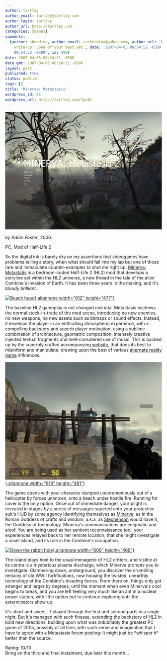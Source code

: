 ```yaml
---
author: tartley
author_email: tartley@tartley.com
author_login: tartley
author_url: http://tartley.com
categories: [Games]
comments:
- {author: sherdina, author_email: sreherdina@yahoo.com, author_url: 'http://', content: Nice
    write-up...one of your best yet., date: '2007-04-05 09:54:52 -0500', date_gmt: '2007-04-05
    09:54:52 -0500', id: 490}
date: 2007-04-05 00:24:11 -0500
date_gmt: 2007-04-05 00:24:11 -0500
layout: post
published: true
status: publish
tags: []
title: 'Minerva: Metastasis'
wordpress_id: 81
wordpress_url: http://tartley.com/?p=81
---
```


[![Title screen](/assets/2007/04/metastasis_1_background0000.jpg)](/assets/2007/04/metastasis_1_background0000.jpg)

*by Adam Foster*, 2006.

PC, Mod of Half-Life 2

So the digital ink is barely dry on my assertions that videogames have
problems telling a story, when what should fall into my lap but one of
those rare and immaculate counter-examples to shut me right up.
[Minerva: Metastatis](http://www.hylobatidae.org/minerva/) is a
bedroom-coded Half-Life 2 (HL2) mod that develops a storyline set within
the HL2 universe, a new thread in the tale of the alien Combine's
invasion of Earth. It has been three years in the making, and it's
*bloody brilliant*.

[![Beach
head](/assets/2007/04/metastasis_10004.jpg){.alignnone
width="612"
height="477"}](/assets/2007/04/metastasis_10004.jpg "Beach head")

The baseline HL2 gameplay is not changed one iota. Metastasis eschews
the normal stock-in-trade of the mod scene, introducing no new enemies,
no new weapons, no new assets such as bitmaps or sound effects. Instead,
it envelops the player in an enthralling atmospheric experience, with a
compelling backstory and superb player motivation, using a sublime
combination of architecture, geometric composition, intensely creative
injected textual fragments and well-considered use of music. This is
backed up by the superbly crafted accompanying
[website](http://www.hylobatidae.org/minerva/), that does its best to
misinform and manipulate, drawing upon the best of various [alternate
reality game](http://en.wikipedia.org/wiki/Alternate_reality_game)
influences.

[![Shoreline](/assets/2007/04/metastasis_10012.jpg){.alignnone
width="618"
height="481"}](/assets/2007/04/metastasis_10012.jpg "Shoreline")

The game opens with your character dumped unceremoniously out of a
helicopter by forces unknown, onto a beach under hostile fire. Running
for cover is the only option. Once out of immediate danger, your plight
is revealed in stages by a series of messages squirted onto your
protective suit's HUD by some agency identifying themselves as
[Minerva](http://en.wikipedia.org/wiki/Minerva), as in the Roman Goddess
of crafts and wisdom, a.k.a, as
[Stephenson](http://www.amazon.com/Snow-Crash-Bantam-Spectra-Book/dp/0553380958)
would have it, the Goddess of technology. Minerva's communications are
enigmatic and aloof. You are being used as her sentient reconnaissance
tool, your experiences relayed back to her remote location, that she
might investigate a small island, and its role in the Combine's
occupation.

[![Down the rabbit
hole](/assets/2007/04/metastasis_20021.jpg){.alignnone
width="606"
height="469"}](/assets/2007/04/metastasis_20021.jpg "Down the rabbit hole")

The island plays host to the usual menagerie of HL2 critters, and
visible at its centre is a mysterious plasma discharge, which Minerva
prompts you to investigate. Clambering down, underground, you discover
the crumbling remains of old WWII fortifications, now housing the
twisted, unearthly technology of the Combine's invading forces. From
there on, things only get stranger and larger by degrees, until the
moment when even Minerva's cool begins to break, and you are left
feeling very much like an ant in a nuclear power station, with little
option but to continue exploring until the exterminators show up.

It's short and sweet - I played through the first and second parts in a
single night. But it's managed with such finesse, extending the
backstory of HL2 in bold new directions, building upon what was
indubitably the greatest PC game of 2005, possibly of all time, with
such verve and imagination that I have to agree with a Metastasis forum
posting: It might just be \*whisper it\* better than the source.

Rating: 10/10\
Bring on the third and final instalment, due later this month...
